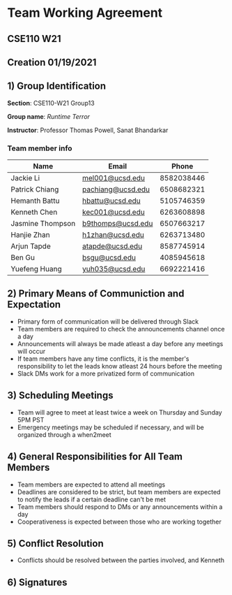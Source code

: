 # Team Working Agreement

## CSE110 W21

## Creation 01/19/2021

## 1) Group Identification

**Section**: CSE110-W21 Group13

**Group name**: *Runtime Terror*

**Instructor**: Professor Thomas Powell, Sanat Bhandarkar

### Team member info

|Name|Email|Phone|
|---|---|---| 
|Jackie Li|mel001@ucsd.edu|8582038446|
|Patrick Chiang|pachiang@ucsd.edu|6508682321|
|Hemanth Battu|hbattu@ucsd.edu|5105746359|
|Kenneth Chen|kec001@ucsd.edu|6263608898|
|Jasmine Thompson|b9thomps@ucsd.edu|6507663217|
|Hanjie Zhan|h1zhan@ucsd.edu|6263713480|
|Arjun Tapde|atapde@ucsd.edu|8587745914|
|Ben Gu|bsgu@ucsd.edu|4085945618|
|Yuefeng Huang|yuh035@ucsd.edu|6692221416|



## 2) Primary Means of Communiction and Expectation

* Primary form of communication will be delivered through Slack
* Team members are required to check the announcements channel once a day
* Announcements will always be made atleast a day before any meetings will occur
* If team members have any time conflicts, it is the member's responsibility to let the leads know atleast 24 hours before the meeting
* Slack DMs work for a more privatized form of communication

## 3) Scheduling Meetings

* Team will agree to meet at least twice a week on Thursday and Sunday 5PM PST
* Emergency meetings may be scheduled if necessary, and will be organized through a when2meet

## 4) General Responsibilities for All Team Members

* Team members are expected to attend all meetings
* Deadlines are considered to be strict, but team members are expected to notify the leads if a certain deadline can't be met
* Team members should respond to DMs or any announcements within a day
* Cooperativeness is expected between those who are working together

## 5) Conflict Resolution
* Conflicts should be resolved between the parties involved, and Kenneth

## 6) Signatures
